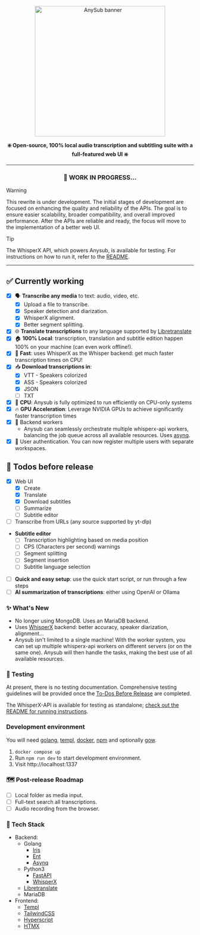 <p align="center"><a href="https://anysub.org"><img alt="AnySub banner" width="350" src="misc/banner2.png"/></a></p>

<p align="center"><b>❇️ Open-source, 100% local audio transcription and subtitling suite with a full-featured web UI ❇️</b></p>

---
<h3 align="center">🚧 WORK IN PROGRESS...</h3>

> [!WARNING]
> This rewrite is under development. The initial stages of development are focused on enhancing the quality and reliability of the APIs. The goal is to ensure easier scalability, broader compatibility, and overall improved performance. After the APIs are reliable and ready, the focus will move to the implementation of a better web UI.

> [!TIP]
> The WhisperX API, which powers Anysub, is available for testing. For instructions on how to run it, refer to the [README](https://github.com/pluja/whishper/blob/v4/whisperx-api/README.md#stand-alone-whisper-x-api).

---

## ✅ Currently working

- [x] 🗣️ **Transcribe any media** to text: audio, video, etc.
  - [x] Upload a file to transcribe.
  - [x] Speaker detection and diarization.
  - [x] WhisperX alignment.
  - [x] Better segment splitting.
- [x] 🌐 **Translate transcriptions** to any language supported by [Libretranslate](https://libretranslate.com)
- [x] 🏠 **100% Local**: transcription, translation and subtitle edition happen 100% on your machine (can even work offline!).
- [x] 🚀 **Fast**: uses WhisperX as the Whisper backend: get much faster transcription times on CPU!
- [x] 📥 **Download transcriptions in**:
  - [x] VTT - Speakers colorized
  - [x] ASS - Speakers colorized
  - [x] JSON
  - [ ] TXT
- [x] 🐎 **CPU**: Anysub is fully optimized to run efficiently on CPU-only systems
- [x] 🔥 **GPU Acceleration**: Leverage NVIDIA GPUs to achieve significantly faster transcription times
- [x] 🦾 Backend workers
  - Anysub can seamlessly orchestrate multiple whisperx-api workers, balancing the job queue across all available resources. Uses [asynq](https://github.com/hibiken/asynq).
- [x] 🐧 User authentication. You can now register multiple users with separate workspaces.

## 🏁 Todos before release
- [x] Web UI
  - [x] Create
  - [x] Translate
  - [x] Download subtitles
  - [ ] Summarize
  - [ ] Subtitle editor
- [ ] Transcribe from URLs (any source supported by yt-dlp)
- **Subtitle editor**
  - [ ] Transcription highlighting based on media position
  - [ ] CPS (Characters per second) warnings
  - [ ] Segment splitting
  - [ ] Segment insertion
  - [ ] Subtitle language selection
- [ ] **Quick and easy setup**: use the quick start script, or run through a few steps
- [ ] **AI summarization of transcriptions**: either using OpenAI or Ollama

### ✨ What's New

- No longer using MongoDB. Uses an MariaDB backend.
- Uses [WhisperX](https://github.com/m-bain/whisperX) backend: better accuracy, speaker diarization, alignment...
- Anysub isn't limited to a single machine! With the worker system, you can set up multiple whisperx-api workers on different servers (or on the same one). Anysub will then handle the tasks, making the best use of all available resources.

### 🧪 Testing

At present, there is no testing documentation. Comprehensive testing guidelines will be provided once the [To-Dos Before Release](#-todos-before-release) are completed.

The WhisperX-API is available for testing as standalone; [check out the README for running instructions](https://github.com/pluja/whishper/blob/v4/whisperx-api/README.md#stand-alone-whisper-x-api).

### Development environment

You will need [golang](https://go.dev), [templ](https://templ.guide), [docker](https://docs.docker.com/engine/install/), [npm](https://www.npmjs.com/) and optionally [gow](https://github.com/mitranim/gow).

1. `docker compose up`
2.  Run `npm run dev` to start development environment.
3.  Visit http://localhost:1337

### 🗺️ Post-release Roadmap

- [ ] Local folder as media input.
- [ ] Full-text search all transcriptions.
- [ ] Audio recording from the browser.

### 🧱 Tech Stack

- Backend:
  - Golang
    - [Iris](https://www.iris-go.com/)
    - [Ent](https://entgo.io/)
    - [Asynq](https://github.com/hibiken/asynq)
  - Python3
    - [FastAPI](https://fastapi.tiangolo.com/)
    - [WhisperX](https://github.com/m-bain/whisperX)
  - [Libretranslate](https://github.com/LibreTranslate/LibreTranslate)
  - MariaDB
- Frontend:
  - [Templ](https://templ.guide/)
  - [TailwindCSS](https://tailwindcss.com/)
  - [Hyperscript](https://hyperscript.org/)
  - [HTMX](https://htmx.org/)
